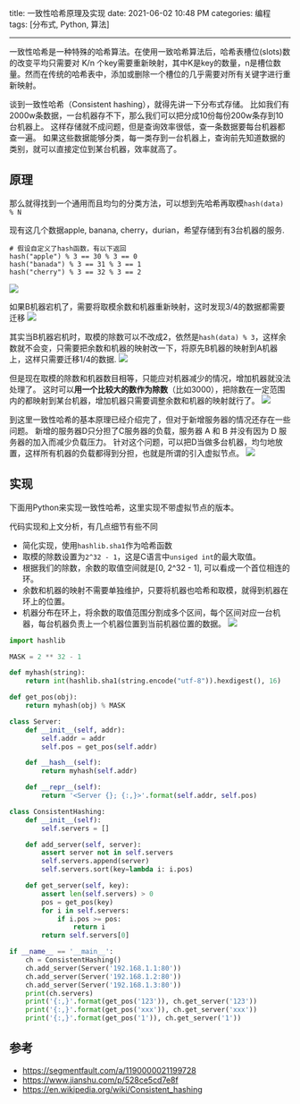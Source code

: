 title: 一致性哈希原理及实现
date: 2021-06-02 10:48 PM
categories: 编程
tags: [分布式, Python, 算法]

----

一致性哈希是一种特殊的哈希算法。在使用一致哈希算法后，哈希表槽位(slots)数的改变平均只需要对 K/n 个key需要重新映射，其中K是key的数量，n是槽位数量。然而在传统的哈希表中，添加或删除一个槽位的几乎需要对所有关键字进行重新映射。

谈到一致性哈希（Consistent hashing），就得先讲一下分布式存储。
比如我们有2000w条数据，一台机器存不下，那么我们可以把分成10份每份200w条存到10台机器上。
这样存储就不成问题，但是查询效率很低，查一条数据要每台机器都查一遍。
如果这些数据能够分类，每一类存到一台机器上，查询前先知道数据的类别，就可以直接定位到某台机器，效率就高了。
<!--more-->
## 原理
那么就得找到一个通用而且均匀的分类方法，可以想到先哈希再取模`hash(data) % N`

现有这几个数据apple, banana, cherry，durian，希望存储到有3台机器的服务.
```
# 假设自定义了hash函数，有以下返回
hash("apple") % 3 == 30 % 3 == 0
hash("banada") % 3 == 31 % 3 == 1
hash("cherry") % 3 == 32 % 3 == 2
```
![](http://image.runjf.com/mweb/2021-06-03-16226066038043.jpg)

如果B机器宕机了，需要将取模余数和机器重新映射，这时发现3/4的数据都需要迁移
![](http://image.runjf.com/mweb/2021-06-03-16226068389571.jpg)

其实当B机器宕机时，取模的除数可以不改成2，依然是`hash(data) % 3`，这样余数就不会变，只需要把余数和机器的映射改一下，将原先B机器的映射到A机器上，这样只需要迁移1/4的数据.
![](http://image.runjf.com/mweb/2021-06-03-16226412563166.jpg)

但是现在取模的除数和机器数目相等，只能应对机器减少的情况，增加机器就没法处理了。
这时可以**用一个比较大的数作为除数**（比如3000），把除数在一定范围内的都映射到某台机器，增加机器只需要调整余数和机器的映射就行了。
![](http://image.runjf.com/mweb/2021-06-03-16226416942953.jpg)

到这里一致性哈希的基本原理已经介绍完了，但对于新增服务器的情况还存在一些问题。
新增的服务器D只分担了C服务器的负载，服务器 A 和 B 并没有因为 D 服务器的加入而减少负载压力。
针对这个问题，可以把D当做多台机器，均匀地放置，这样所有机器的负载都得到分担，也就是所谓的引入虚拟节点。
![](http://image.runjf.com/mweb/2021-06-03-16226421634795.jpg)

## 实现
下面用Python来实现一致性哈希，这里实现不带虚拟节点的版本。

代码实现和上文分析，有几点细节有些不同
- 简化实现，使用`hashlib.sha1`作为哈希函数
- 取模的除数设置为`2^32 - 1`，这是C语言中`unsiged int`的最大取值。
- 根据我们的除数，余数的取值空间就是[0, 2^32 - 1], 可以看成一个首位相连的环。
- 余数和机器的映射不需要单独维护，只要将机器也哈希和取模，就得到机器在环上的位置。
- 机器分布在环上，将余数的取值范围分割成多个区间，每个区间对应一台机器，每台机器负责上一个机器位置到当前机器位置的数据。
![](http://image.runjf.com/mweb/2021-06-03-16226908837252.jpg)

```Python
import hashlib

MASK = 2 ** 32 - 1

def myhash(string):
    return int(hashlib.sha1(string.encode("utf-8")).hexdigest(), 16)

def get_pos(obj):
    return myhash(obj) % MASK

class Server:
    def __init__(self, addr):
        self.addr = addr
        self.pos = get_pos(self.addr)

    def __hash__(self):
        return myhash(self.addr)

    def __repr__(self):
        return '<Server {}; {:,}>'.format(self.addr, self.pos)

class ConsistentHashing:
    def __init__(self):
        self.servers = []

    def add_server(self, server):
        assert server not in self.servers
        self.servers.append(server)
        self.servers.sort(key=lambda i: i.pos)

    def get_server(self, key):
        assert len(self.servers) > 0
        pos = get_pos(key)
        for i in self.servers:
            if i.pos >= pos:
                return i
        return self.servers[0]

if __name__ == '__main__':
    ch = ConsistentHashing()
    ch.add_server(Server('192.168.1.1:80'))
    ch.add_server(Server('192.168.1.2:80'))
    ch.add_server(Server('192.168.1.3:80'))
    print(ch.servers)
    print('{:,}'.format(get_pos('123')), ch.get_server('123'))
    print('{:,}'.format(get_pos('xxx')), ch.get_server('xxx'))
    print('{:,}'.format(get_pos('1')), ch.get_server('1'))
```

## 参考
- https://segmentfault.com/a/1190000021199728
- https://www.jianshu.com/p/528ce5cd7e8f
- https://en.wikipedia.org/wiki/Consistent_hashing